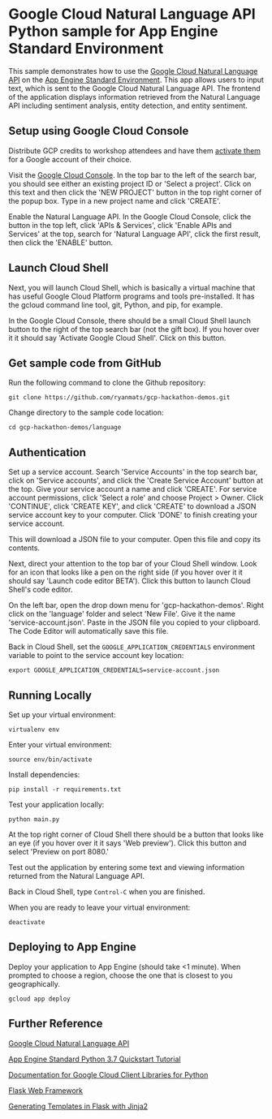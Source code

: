 # Google Cloud Natural Language API Python sample for App Engine Standard Environment

This sample demonstrates how to use the [Google Cloud Natural Language API](https://cloud.google.com/natural-language/) on the [App Engine Standard Environment](https://cloud.google.com/appengine). This app allows users to input text, which is sent to the Google Cloud Natural Language API. The frontend of the application displays information retrieved from the Natural Language API including sentiment analysis, entity detection, and entity sentiment.

## Setup using Google Cloud Console

Distribute GCP credits to workshop attendees and have them [activate them](https://console.cloud.google.com/education) for a Google account of their choice.

Visit the [Google Cloud Console](https://console.cloud.google.com). In the top bar to the left of the search bar, you should see either an existing project ID or 'Select a project'. Click on this text and then click the 'NEW PROJECT' button in the top right corner of the popup box. Type in a new project name and click 'CREATE'.

Enable the Natural Language API. In the Google Cloud Console, click the button in the top left, click 'APIs & Services', click 'Enable APIs and Services' at the top, search for 'Natural Language API', click the first result, then click the 'ENABLE' button.

## Launch Cloud Shell

Next, you will launch Cloud Shell, which is basically a virtual machine that has useful Google Cloud Platform programs and tools pre-installed. It has the gcloud command line tool, git, Python, and pip, for example.

In the Google Cloud Console, there should be a small Cloud Shell launch button to the right of the top search bar (not the gift box). If you hover over it it should say 'Activate Google Cloud Shell'. Click on this button.

## Get sample code from GitHub

Run the following command to clone the Github repository:

    git clone https://github.com/ryanmats/gcp-hackathon-demos.git

Change directory to the sample code location:

    cd gcp-hackathon-demos/language

## Authentication

Set up a service account. Search 'Service Accounts' in the top search bar, click on 'Service accounts', and click the 'Create Service Account' button at the top. Give your service account a name and click 'CREATE'. For service account permissions, click 'Select a role' and choose Project > Owner. Click 'CONTINUE', click 'CREATE KEY', and click 'CREATE' to download a JSON service account key to your computer. Click 'DONE' to finish creating your service account.

This will download a JSON file to your computer. Open this file and copy its contents.

Next, direct your attention to the top bar of your Cloud Shell window. Look for an icon that looks like a pen on the right side (if you hover over it it should say 'Launch code editor BETA'). Click this button to launch Cloud Shell's code editor.

On the left bar, open the drop down menu for 'gcp-hackathon-demos'. Right click on the 'language' folder and select 'New File'. Give it the name 'service-account.json'. Paste in the JSON file you copied to your clipboard. The Code Editor will automatically save this file.

Back in Cloud Shell, set the `GOOGLE_APPLICATION_CREDENTIALS` environment variable to point to the service account key location:

    export GOOGLE_APPLICATION_CREDENTIALS=service-account.json

## Running Locally

Set up your virtual environment:

    virtualenv env

Enter your virtual environment:

    source env/bin/activate

Install dependencies:

    pip install -r requirements.txt

Test your application locally:

    python main.py

At the top right corner of Cloud Shell there should be a button that looks like an eye (if you hover over it it says 'Web preview'). Click this button and select 'Preview on port 8080.'

Test out the application by entering some text and viewing information returned from the Natural Language API.

Back in Cloud Shell, type `Control-C` when you are finished.

When you are ready to leave your virtual environment:

    deactivate

## Deploying to App Engine

Deploy your application to App Engine (should take <1 minute). When prompted to choose a region, choose the one that is closest to you geographically.

    gcloud app deploy

## Further Reference

[Google Cloud Natural Language API](https://cloud.google.com/natural-language/docs/)

[App Engine Standard Python 3.7 Quickstart Tutorial](https://cloud.google.com/appengine/docs/standard/python3/quickstart)

[Documentation for Google Cloud Client Libraries for Python](https://googlecloudplatform.github.io/google-cloud-python/latest/index.html)

[Flask Web Framework](http://flask.pocoo.org/docs/1.0/)

[Generating Templates in Flask with Jinja2](http://flask.pocoo.org/docs/1.0/quickstart/#rendering-templates)
